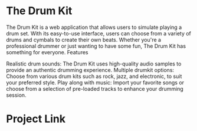 # The Drum Kit

The Drum Kit is a web application that allows users to simulate playing a drum set. With its easy-to-use interface, users can choose from a variety of drums and cymbals to create their own beats. Whether you're a professional drummer or just wanting to have some fun, The Drum Kit has something for everyone.
Features

Realistic drum sounds: The Drum Kit uses high-quality audio samples to provide an authentic drumming experience.
Multiple drumkit options: Choose from various drum kits such as rock, jazz, and electronic, to suit your preferred style.
Play along with music: Import your favorite songs or choose from a selection of pre-loaded tracks to enhance your drumming session.

# Project Link
